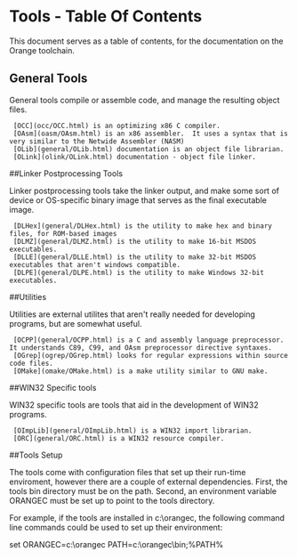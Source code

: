 # Tools - Table Of Contents

 
 This document serves as a table of contents, for the documentation on the Orange toolchain.


## General Tools

 
 General tools compile or assemble code, and manage the resulting object files.
 
     [OCC](occ/OCC.html) is an optimizing x86 C compiler.
     [OAsm](oasm/OAsm.html) is an x86 assembler.  It uses a syntax that is very similar to the Netwide Assembler (NASM)
     [OLib](general/OLib.html) documentation is an object file librarian.
     [OLink](olink/OLink.html) documentation - object file linker.


##Linker Postprocessing Tools
 

 Linker postprocessing tools take the linker output, and make some sort of device or OS-specific binary image that serves as the final executable image.
 
     [DLHex](general/DLHex.html) is the utility to make hex and binary files, for ROM-based images
     [DLMZ](general/DLMZ.html) is the utility to make 16-bit MSDOS executables.
     [DLLE](general/DLLE.html) is the utility to make 32-bit MSDOS executables that aren't windows compatible.
     [DLPE](general/DLPE.html) is the utility to make Windows 32-bit executables.


##Utilities

 
 Utilities are external utilites that aren't really needed for developing programs, but are somewhat useful.
 
     [OCPP](general/OCPP.html) is a C and assembly language preprocessor.  It understands C89, C99, and OAsm preprocessor directive syntaxes.
     [OGrep](ogrep/OGrep.html) looks for regular expressions within source code files.
     [OMake](omake/OMake.html) is a make utility similar to GNU make.


##WIN32 Specific tools
 

 
 WIN32 specific tools are tools that aid in the development of WIN32 programs.
 
     [OImpLib](general/OImpLib.html) is a WIN32 import librarian.
     [ORC](general/ORC.html) is a WIN32 resource compiler.


##Tools Setup


 
 The tools come with configuration files that set up their run-time enviroment, however there are a couple of external dependencies.  First, the tools bin directory must be on the path.  Second, an environment variable ORANGEC must be set up to point to the tools directory.

For example, if the tools are installed in c:\\orangec, the following command line commands could be used to set up their environment:

set ORANGEC=c:\\orangec
PATH=c:\\orangec\\bin;%PATH%

 
